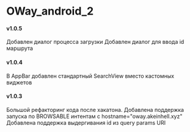 # OWay_android_2
#### v1.0.5
Добавлен диалог процесса загрузки
Добавлен диалог для ввода id маршрута
#### v1.0.4
В AppBar добавлен стандартный SearchView вместо кастомных виджетов
#### v1.0.3
Большой рефакторинг кода после хакатона.
Добавлена поддержка запуска по BROWSABLE интентам с hostname="oway.akeinhell.xyz"
Добавлена поддержка выдергивания id из query params URI